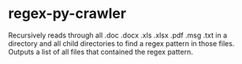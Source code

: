 # regex-py-crawler
Recursively reads through all .doc .docx .xls .xlsx .pdf .msg .txt in a directory and all child directories to find a regex pattern in those files. Outputs a list of all files that contained the regex pattern.
